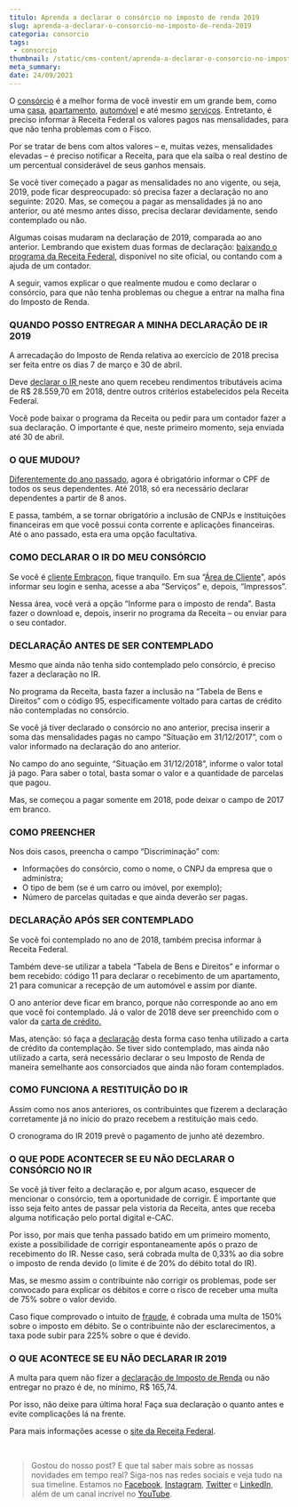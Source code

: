 ```yaml
---
titulo: Aprenda a declarar o consórcio no imposto de renda 2019
slug: aprenda-a-declarar-o-consorcio-no-imposto-de-renda-2019
categoria: consorcio
tags:
 - consorcio
thumbnail: /static/cms-content/aprenda-a-declarar-o-consorcio-no-imposto-de-renda-2019.jpg
meta_summary: 
date: 24/09/2021
---
```

O [consórcio](https://www.embracon.com.br/conhecaoconsorcio/o-que-e-consorcio) é a melhor forma de você investir em um grande bem, como uma [casa](https://www.embracon.com.br/consorcio-de-imoveis), [apartamento](https://www.embracon.com.br/consorcio-de-imoveis), [automóvel](https://www.embracon.com.br/consorcio-de-carros) e até mesmo [serviços](https://www.embracon.com.br/consorcio-servicos). Entretanto, é preciso informar à Receita Federal os valores pagos nas mensalidades, para que não tenha problemas com o Fisco.

Por se tratar de bens com altos valores – e, muitas vezes, mensalidades elevadas – é preciso notificar a Receita, para que ela saiba o real destino de um percentual considerável de seus ganhos mensais.

Se você tiver começado a pagar as mensalidades no ano vigente, ou seja, 2019, pode ficar despreocupado: só precisa fazer a declaração no ano seguinte: 2020. Mas, se começou a pagar as mensalidades já no ano anterior, ou até mesmo antes disso, precisa declarar devidamente, sendo contemplado ou não.

Algumas coisas mudaram na declaração de 2019, comparada ao ano anterior. Lembrando que existem duas formas de declaração: [baixando o programa da Receita Federal](http://receita.economia.gov.br/interface/cidadao/irpf/2018/download), disponível no site oficial, ou contando com a ajuda de um contador.

A seguir, vamos explicar o que realmente mudou e como declarar o consórcio, para que não tenha problemas ou chegue a entrar na malha fina do Imposto de Renda.

### QUANDO POSSO ENTREGAR A MINHA DECLARAÇÃO DE IR 2019

A arrecadação do Imposto de Renda relativa ao exercício de 2018 precisa ser feita entre os dias 7 de março e 30 de abril.

Deve [declarar o IR ](https://www.embracon.com.br/blog/aprenda-a-declarar-o-consorcio-no-imposto-de-renda-2019)neste ano quem recebeu rendimentos tributáveis acima de R$ 28.559,70 em 2018, dentre outros critérios estabelecidos pela Receita Federal.

Você pode baixar o programa da Receita ou pedir para um contador fazer a sua declaração. O importante é que, neste primeiro momento, seja enviada até 30 de abril.

### O QUE MUDOU?

[Diferentemente do ano passado](https://www.embracon.com.br/blog/irpf-2020-saiba-o-que-mudou-e-como-declarar-seu-consorcio), agora é obrigatório informar o CPF de todos os seus dependentes. Até 2018, só era necessário declarar dependentes a partir de 8 anos.

E passa, também, a se tornar obrigatório a inclusão de CNPJs e instituições financeiras em que você possui conta corrente e aplicações financeiras. Até o ano passado, esta era uma opção facultativa.

### COMO DECLARAR O IR DO MEU CONSÓRCIO

Se você é [cliente Embracon](https://www.embracon.com.br/clientes), fique tranquilo. Em sua “[Área de Cliente](https://autoatendimento.embracon.com.br/?_ga=2.9534965.1917048836.1587403702-1538531416.1587403702#/login)”, após informar seu login e senha, acesse a aba “Serviços” e, depois, “Impressos”.

Nessa área, você verá a opção “Informe para o imposto de renda”. Basta fazer o download e, depois, inserir no programa da Receita – ou enviar para o seu contador.

### DECLARAÇÃO ANTES DE SER CONTEMPLADO

Mesmo que ainda não tenha sido contemplado pelo consórcio, é preciso fazer a declaração no IR.

No programa da Receita, basta fazer a inclusão na “Tabela de Bens e Direitos” com o código 95, especificamente voltado para cartas de crédito não contempladas no consórcio.

Se você já tiver declarado o consórcio no ano anterior, precisa inserir a soma das mensalidades pagas no campo “Situação em 31/12/2017”, com o valor informado na declaração do ano anterior.

No campo do ano seguinte, “Situação em 31/12/2018”, informe o valor total já pago. Para saber o total, basta somar o valor e a quantidade de parcelas que pagou.

Mas, se começou a pagar somente em 2018, pode deixar o campo de 2017 em branco.

### COMO PREENCHER

Nos dois casos, preencha o campo “Discriminação” com:

- Informações do consórcio, como o nome, o CNPJ da empresa que o administra;
- O tipo de bem (se é um carro ou imóvel, por exemplo);
- Número de parcelas quitadas e que ainda deverão ser pagas.

### DECLARAÇÃO APÓS SER CONTEMPLADO

Se você foi contemplado no ano de 2018, também precisa informar à Receita Federal.

Também deve-se utilizar a tabela “Tabela de Bens e Direitos” e informar o bem recebido: código 11 para declarar o recebimento de um apartamento, 21 para comunicar a recepção de um automóvel e assim por diante.

O ano anterior deve ficar em branco, porque não corresponde ao ano em que você foi contemplado. Já o valor de 2018 deve ser preenchido com o valor da [carta de crédito.](https://www.embracon.com.br/conhecaoconsorcio/o-que-e-carta-de-credito)

Mas, atenção: só faça a [declaração](https://www.embracon.com.br/blog/como-declarar-o-consorcio-no-imposto-de-renda-saiba-aqui) desta forma caso tenha utilizado a carta de crédito da contemplação. Se tiver sido contemplado, mas ainda não utilizado a carta, será necessário declarar o seu Imposto de Renda de maneira semelhante aos consorciados que ainda não foram contemplados.

### COMO FUNCIONA A RESTITUIÇÃO DO IR

Assim como nos anos anteriores, os contribuintes que fizerem a declaração corretamente já no início do prazo recebem a restituição mais cedo.

O cronograma do IR 2019 prevê o pagamento de junho até dezembro.

### O QUE PODE ACONTECER SE EU NÃO DECLARAR O CONSÓRCIO NO IR

Se você já tiver feito a declaração e, por algum acaso, esquecer de mencionar o consórcio, tem a oportunidade de corrigir. É importante que isso seja feito antes de passar pela vistoria da Receita, antes que receba alguma notificação pelo portal digital e-CAC.

Por isso, por mais que tenha passado batido em um primeiro momento, existe a possibilidade de corrigir espontaneamente após o prazo de recebimento do IR. Nesse caso, será cobrada multa de 0,33% ao dia sobre o imposto de renda devido (o limite é de 20% do débito total do IR).

Mas, se mesmo assim o contribuinte não corrigir os problemas, pode ser convocado para explicar os débitos e corre o risco de receber uma multa de 75% sobre o valor devido.

Caso fique comprovado o intuito de [fraude](https://www.embracon.com.br/blog/fraude-em-consorcio-como-nao-cair-em-golpes), é cobrada uma multa de 150% sobre o imposto em débito. Se o contribuinte não der esclarecimentos, a taxa pode subir para 225% sobre o que é devido.

### O QUE ACONTECE SE EU NÃO DECLARAR IR 2019

A multa para quem não fizer a [declaração de Imposto de Renda](https://www.embracon.com.br/blog/como-declarar-o-consorcio-no-imposto-de-renda-saiba-aqui) ou não entregar no prazo é de, no mínimo, R$ 165,74.

Por isso, não deixe para última hora! Faça sua declaração o quanto antes e evite complicações lá na frente.

Para mais informações acesse o [site da Receita Federal](https://www.receita.fazenda.gov.br/).

‍

> Gostou do nosso post? E que tal saber mais sobre as nossas novidades em tempo real? Siga-nos nas redes sociais e veja tudo na sua timeline. Estamos no [Facebook](https://www.facebook.com/embracon/), [Instagram](https://www.instagram.com/embraconoficial/), [Twitter](https://twitter.com/embracon) e [LinkedIn](https://www.linkedin.com/company/1018875/), além de um canal incrível no [YouTube](https://www.youtube.com/channel/UCL-Y0mv9zc73Iek48NLUBzQ).

‍
